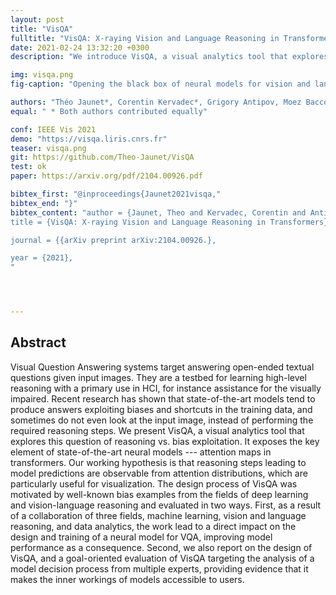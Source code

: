 ```yaml
---
layout: post
title: "VisQA"
fulltitle: "VisQA: X-raying Vision and Language Reasoning in Transformers"
date: 2021-02-24 13:32:20 +0300
description: "We introduce VisQA, a visual analytics tool that explores the question of reasoning vs. bias exploitation in Visual Question Answering systems."

img: visqa.png
fig-caption: "Opening the black box of neural models for vision and language reasoning: given an open-ended question and an image ①, VisQA enables to investigate whether a trained model resorts to reasoning or to bias exploitation to provide its answer. This can be achieved by exploring the behavior of a set of attention heads ②, each producing an attention map ⑤, which manage how different items of the problem relate to each other. Heads can be selected ③, for instance, based on color-coded activity statistics. Their semantics can be linked to language functions derived from dataset-level statistics ④, filtered and compared between different models."

authors: "Théo Jaunet*, Corentin Kervadec*, Grigory Antipov, Moez Baccouche, Romain Vuillemot, Christian Wolf"
equal: " * Both authors contributed equally"

conf: IEEE Vis 2021
demo: "https://visqa.liris.cnrs.fr"
teaser: visqa.png
git: https://github.com/Theo-Jaunet/VisQA
test: ok
paper: https://arxiv.org/pdf/2104.00926.pdf

bibtex_first: "@inproceedings{Jaunet2021visqa,"
bibtex_end: "}"
bibtex_content: "author = {Jaunet, Theo and Kervadec, Corentin and Antipov, Grigory and Baccouche, Moez and Vuillemot, Romain and Wolf, Christian},
title = {VisQA: X-raying Vision and Language Reasoning in Transformers},

journal = {{arXiv preprint arXiv:2104.00926.},

year = {2021},
"




---
```



## Abstract   

Visual Question Answering systems target answering open-ended textual questions given input images. They are a testbed for learning high-level reasoning with a primary use in HCI, for instance assistance for the visually impaired. Recent research has shown that state-of-the-art models tend to produce answers exploiting biases and shortcuts in the training data, and sometimes do not even look at the input image, instead of performing the required reasoning steps. We present VisQA, a visual analytics tool that
explores this question of reasoning vs. bias exploitation. It exposes the key element of state-of-the-art neural models --- attention maps in transformers. Our working hypothesis is that reasoning steps leading to model predictions are observable from attention distributions, which are particularly useful for visualization. The design process of VisQA was motivated by well-known bias examples from the fields of deep learning and vision-language reasoning and evaluated in two ways. First, as a result of a collaboration of three fields, machine learning, vision and language reasoning, and data analytics, the work lead to a direct impact on the design and training of a neural model for VQA, improving model performance as a consequence. Second, we also report on the design of VisQA, and a goal-oriented evaluation of VisQA targeting the analysis of a model decision process from multiple experts, providing evidence that it makes the inner workings of models accessible to users.
 

 

 

 

 

